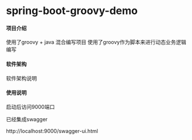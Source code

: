 # spring-boot-groovy-demo

#### 项目介绍
使用了groovy + java 混合编写项目
使用了groovy作为脚本来进行动态业务逻辑编写

#### 软件架构
软件架构说明


#### 使用说明

启动后访问9000端口

已经集成swagger 

http://localhost:9000/swagger-ui.html